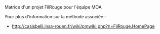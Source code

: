 Matrice d'un projet FilRouge pour l'équipe MOA

Pour plus d'information sur la méthode associée :
* http://casisbelli.insa-rouen.fr/wiki/pmwiki.php?n=FilRouge.HomePage



